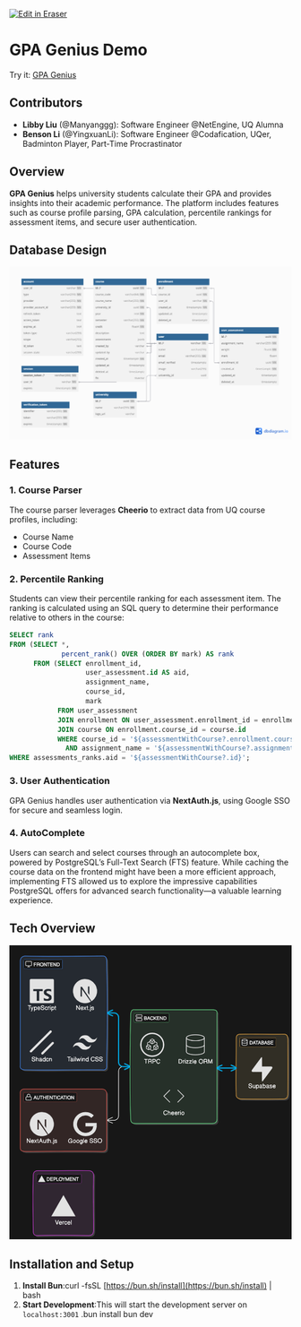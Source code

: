 <p><a target="_blank" href="https://app.eraser.io/workspace/5Ivho9JUgVZgpx1BsioF" id="edit-in-eraser-github-link"><img alt="Edit in Eraser" src="https://firebasestorage.googleapis.com/v0/b/second-petal-295822.appspot.com/o/images%2Fgithub%2FOpen%20in%20Eraser.svg?alt=media&amp;token=968381c8-a7e7-472a-8ed6-4a6626da5501"></a></p>

# GPA Genius Demo
Try it: [﻿GPA Genius](https://gpa-genius.vercel.app/) 

## Contributors
- **Libby Liu** (@Manyanggg): Software Engineer @NetEngine, UQ Alumna
- **Benson Li** (@YingxuanLi): Software Engineer @Codafication, UQer, Badminton Player, Part-Time Procrastinator
## Overview
**GPA Genius** helps university students calculate their GPA and provides insights into their academic performance. The platform includes features such as course profile parsing, GPA calculation, percentile rankings for assessment items, and secure user authentication.

## Database Design
![GPA Genius Database Design](/.eraser/5Ivho9JUgVZgpx1BsioF___6yy2RtPnVvYhBxKDqZ9DwUbJIj23___wq8cGn4BYkcc2BEWfIYxv.png "GPA Genius Database Design")

## Features
### 1. **Course Parser**
The course parser leverages **Cheerio** to extract data from UQ course profiles, including:

- Course Name
- Course Code
- Assessment Items
### 2. **Percentile Ranking**
Students can view their percentile ranking for each assessment item. The ranking is calculated using an SQL query to determine their performance relative to others in the course:

```sql
SELECT rank
FROM (SELECT *, 
             percent_rank() OVER (ORDER BY mark) AS rank
      FROM (SELECT enrollment_id,
                   user_assessment.id AS aid,
                   assignment_name,
                   course_id,
                   mark
            FROM user_assessment
            JOIN enrollment ON user_assessment.enrollment_id = enrollment.id
            JOIN course ON enrollment.course_id = course.id
            WHERE course_id = '${assessmentWithCourse?.enrollment.courseId}'
              AND assignment_name = '${assessmentWithCourse?.assignmentName}') AS uaec) AS assessments_ranks
WHERE assessments_ranks.aid = '${assessmentWithCourse?.id}';
```
### 3. **User Authentication**
GPA Genius handles user authentication via **NextAuth.js**, using Google SSO for secure and seamless login.

### 4. **AutoComplete**
Users can search and select courses through an autocomplete box, powered by PostgreSQL’s Full-Text Search (FTS) feature. While caching the course data on the frontend might have been a more efficient approach, implementing FTS allowed us to explore the impressive capabilities PostgreSQL offers for advanced search functionality—a valuable learning experience.

## Tech Overview
![image.png](/.eraser/5Ivho9JUgVZgpx1BsioF___6yy2RtPnVvYhBxKDqZ9DwUbJIj23___fT92kbggO_BBwmXEjNmQg.png "image.png")

## Installation and Setup
1. **Install Bun**:curl -fsSL [﻿https://bun.sh/install](https://bun.sh/install)  | bash
2. **Start Development**:This will start the development server on `localhost:3001`  .bun install
bun dev
